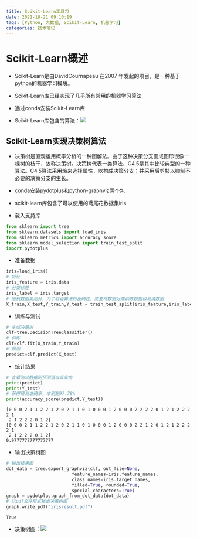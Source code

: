 ```yaml
---
title: Scikit-Learn工具包
date: 2021-10-21 09:10:19
tags: [Python, 大数据, Scikit-Learn, 机器学习]
categories: 技术笔记
---
```

# Scikit-Learn概述

* Scikit-Learn是由DavidCournapeau 在2007 年发起的项目，是一种基于python的机器学习模块。
* Scikit-Learn库已经实现了几乎所有常用的机器学习算法

* 通过conda安装Scikit-Learn库

* Scikit-Learn库包含的算法：![](https://zjpicture.oss-cn-beijing.aliyuncs.com/img/20211021085145.png)

## Scikit-Learn实现决策树算法

* 决策树是直观运用概率分析的一种图解法。由于这种决策分支画成图形很像一棵树的枝干，故称决策树。决策树代表一类算法，C4.5是其中比较典型的一种算法。C4.5算法采用熵来选择属性，以构成决策分支；并采用后剪枝以抑制不必要的决策分支的生长。

* conda安装pydotplus和python-graphviz两个包

* scikit-learn库包含了可以使用的鸢尾花数据集iris

* 载入支持库


```python
from sklearn import tree
from sklearn.datasets import load_iris
from sklearn.metrics import accuracy_score
from sklearn.model_selection import train_test_split
import pydotplus
```

* 准备数据


```python
iris=load_iris()
# 特征
iris_feature = iris.data
# 分类标签
iris_label = iris.target
# 随机数据集划分，为了验证算法的正确性，需要将数据分成训练数据和测试数据
X_train,X_test,Y_train,Y_test = train_test_split(iris_feature,iris_label,test_size=0.3,random_state=30)
```

* 训练与测试


```python
# 生成决策树
clf=tree.DecisionTreeClassifier()
# 训练
clf=clf.fit(X_train,Y_train)
# 预测
predict=clf.predict(X_test)
```

* 统计结果


```python
# 查看测试数据的预测值与真实值
print(predict)
print(Y_test)
# 获得预测准确率，本例是97.78%
print(accuracy_score(predict,Y_test))
```

    [0 0 0 2 1 1 2 2 1 2 0 2 1 1 0 1 0 0 0 1 2 0 0 0 2 2 2 2 0 1 2 1 2 2 2 2 1
     2 1 2 2 2 0 1 2]
    [0 0 0 2 1 1 2 2 1 2 0 2 1 1 0 1 0 0 0 1 2 0 0 0 2 2 1 2 0 1 2 1 2 2 2 2 1
     2 1 2 2 2 0 1 2]
    0.9777777777777777


*  输出决策树图


```python
# 输出结果图
dot_data = tree.export_graphviz(clf, out_file=None, 
                         feature_names=iris.feature_names,  
                         class_names=iris.target_names,  
                         filled=True, rounded=True,  
                         special_characters=True)
graph = pydotplus.graph_from_dot_data(dot_data)
# 以pdf文件形式输出决策树图
graph.write_pdf("irisresult.pdf")
```




    True



* 决策树图：![](https://zjpicture.oss-cn-beijing.aliyuncs.com/img/20211021090412.png)